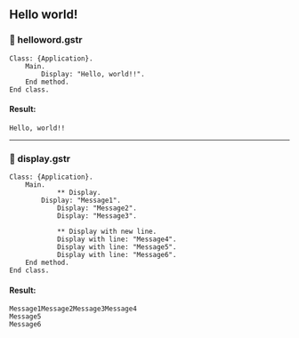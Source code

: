 ## Hello world!

### 📝 helloword.gstr

```
Class: {Application}.
	Main.
		Display: "Hello, world!!".
	End method.
End class.
```

#### Result:
```
Hello, world!!
```
---
### 📝 display.gstr
```
Class: {Application}.
	Main.
	        ** Display.
		Display: "Message1".
	        Display: "Message2".
	        Display: "Message3".

	        ** Display with new line.
	        Display with line: "Message4".
	        Display with line: "Message5".
	        Display with line: "Message6".
	End method.
End class.
```

#### Result:
```
Message1Message2Message3Message4
Message5
Message6
```
